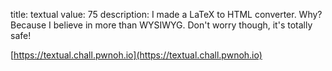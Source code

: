 title: textual
value: 75
description: I made a LaTeX to HTML converter. Why? Because I believe in more than WYSIWYG. Don't worry though, it's totally safe!

[https://textual.chall.pwnoh.io](https://textual.chall.pwnoh.io)